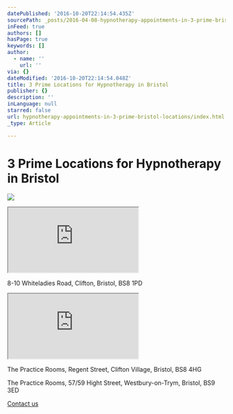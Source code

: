 ```yaml
---
datePublished: '2016-10-20T22:14:54.435Z'
sourcePath: _posts/2016-04-08-hypnotherapy-appointments-in-3-prime-bristol-locations.md
inFeed: true
authors: []
hasPage: true
keywords: []
author:
  - name: ''
    url: ''
via: {}
dateModified: '2016-10-20T22:14:54.048Z'
title: 3 Prime Locations for Hypnotherapy in Bristol
publisher: {}
description: ''
inLanguage: null
starred: false
url: hypnotherapy-appointments-in-3-prime-bristol-locations/index.html
_type: Article

---
```

# 3 Prime Locations for Hypnotherapy in Bristol
![](https://s3-us-west-2.amazonaws.com/the-grid-img/p/e2291df59c76781226364c7b20b242a67b59e5f0.jpg)

<iframe src="https://the-grid.github.io/ed-location/?latitude=51.45887376408236&amp;longitude=-2.6092100143432613&amp;zoom=18&amp;address=Whiteladies%20Road%2C%20City%20of%20Bristol%2C%20City%20of%20Bristol%20BS8%202NP%2C%20United%20Kingdom" style=""></iframe>

8-10 Whiteladies Road, Clifton, Bristol, BS8 1PD

<iframe src="https://the-grid.github.io/ed-location/?latitude=51.45887376408236&amp;longitude=-2.609274387359619&amp;zoom=16&amp;address=Whiteladies%20Road%2C%20City%20of%20Bristol%2C%20City%20of%20Bristol%20BS8%202NP%2C%20United%20Kingdom" style=""></iframe>

The Practice Rooms, Regent Street, Clifton Village, Bristol, BS8 4HG

The Practice Rooms, 57/59 Hight Street, Westbury-on-Trym, Bristol, BS9 3ED

[Contact us][0]

[0]: http://www.cliftonhypnotherapy.com/contact-us/